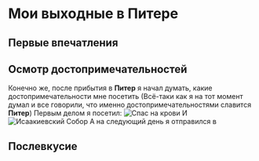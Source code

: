 # Мои выходные в Питере

## Первые впечатления

## Осмотр достопримечательностей
Конечно же, после прибытия в **Питер** я начал думать, какие достопримечательности мне посетить (Всё-таки как я на тот момент думал и все говорили, что именно достопримечательностями славится **Питер**)
Первым делом я посетил: 
![*Спас на крови*](SPAS.jpg) 
И 
![*Исаакиевский Собор*](sobor.jpg)
А на следующий день я отправился в 

## Послевкусие